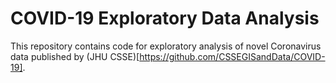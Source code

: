 # COVID-19 Exploratory Data Analysis

This repository contains code for exploratory analysis of novel Coronavirus data published by (JHU CSSE)[https://github.com/CSSEGISandData/COVID-19].
